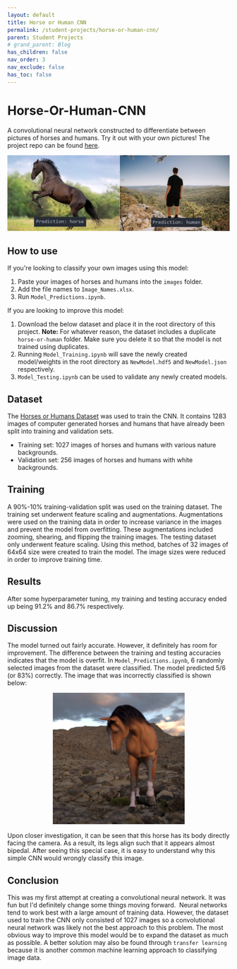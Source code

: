 ```yaml
---
layout: default
title: Horse or Human CNN
permalink: /student-projects/horse-or-human-cnn/
parent: Student Projects
# grand_parent: Blog
has_children: false
nav_order: 3
nav_exclude: false
has_toc: false
---
```


# Horse-Or-Human-CNN
A convolutional neural network constructed to differentiate between pictures of horses and humans. Try it out with your own pictures!
The project repo can be found [here](https://github.com/sirpaulmcd/Horse-Or-Human-CNN).

<p align="center">
    <img src="/assets/images/horse-or-human-cnn/horse-or-human-preview.png" alt="horse-or-human-preview.png">
</p>

## How to use
If you're looking to classify your own images using this model:
1. Paste your images of horses and humans into the `images` folder.
2. Add the file names to `Image_Names.xlsx`.
3. Run `Model_Predictions.ipynb`.

If you are looking to improve this model:
1. Download the below dataset and place it in the root directory of this project.
**Note:** For whatever reason, the dataset includes a duplicate `horse-or-human` folder. Make sure you delete it so that the model is not trained using duplicates.
1. Running `Model_Training.ipynb` will save the newly created model/weights in the root directory as `NewModel.hdf5` and `NewModel.json` respectively. 
2. `Model_Testing.ipynb` can be used to validate any newly created models.

## Dataset
The [Horses or Humans Dataset](https://www.kaggle.com/sanikamal/horses-or-humans-dataset) was used to train the CNN. It contains 1283 images of computer generated horses and humans that have already been split into training and validation sets.
- Training set: 1027 images of horses and humans with various nature backgrounds.
- Validation set: 256 images of horses and humans with white backgrounds.

## Training
A 90%-10% training-validation split was used on the training dataset. The training set underwent feature scaling and augmentations. Augmentations were used on the training data in order to increase variance in the images and prevent the model from overfitting.
These augmentations included zooming, shearing, and flipping the training images.
The testing dataset only underwent feature scaling. 
Using this method, batches of 32 images of 64x64 size were created to train the model. 
The image sizes were reduced in order to improve training time.

## Results
After some hyperparameter tuning, my training and testing accuracy ended up being 91.2% and 86.7% respectively. 

## Discussion
The model turned out fairly accurate. 
However, it definitely has room for improvement. 
The difference between the training and testing accuracies indicates that the model is overfit. 
In `Model_Predictions.ipynb`, 6 randomly selected images from the dataset were classified. 
The model predicted 5/6 (or 83%) correctly.
The image that was incorrectly classified is shown below:

<p align="center">
    <img src="/assets/images/horse-or-human-cnn/failed-prediction.png" alt="failed-prediction.png">
</p>
Upon closer investigation, it can be seen that this horse has its body directly facing the camera. 
As a result, its legs align such that it appears almost bipedal. 
After seeing this special case, it is easy to understand why this simple CNN would wrongly classify this image.


## Conclusion
This was my first attempt at creating a convolutional neural network.
It was fun but I'd definitely change some things moving forward. 
​
Neural networks tend to work best with a large amount of training data.
However, the dataset used to train the CNN only consisted of 1027 images so a convolutional neural network was likely not the best approach to this problem.
The most obvious way to improve this model would be to expand the dataset as much as possible. 
A better solution may also be found through `transfer learning` because it is another common machine learning approach to classifying image data.